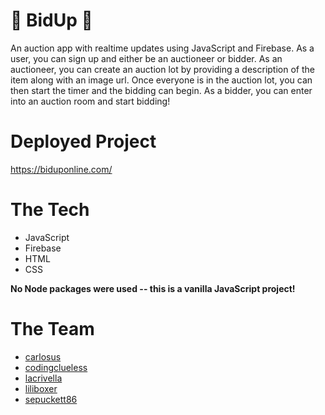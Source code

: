 # 💸 BidUp 💸

An auction app with realtime updates using JavaScript and Firebase. As a user, you can sign up and either be an auctioneer or bidder. As an auctioneer, you can create an auction lot by providing a description of the item along with an image url. Once everyone is in the auction lot, you can then start the timer and the bidding can begin. As a bidder, you can enter into an auction room and start bidding!

# Deployed Project
https://biduponline.com/

# The Tech

* JavaScript
* Firebase
* HTML
* CSS

**No Node packages were used -- this is a vanilla JavaScript project!**

# The Team

* [carlosus](https://github.com/carlosus)
* [codingclueless](https://github.com/codingclueless)
* [lacrivella](https://github.com/lacrivella)
* [liliboxer](https://github.com/liliboxer)
* [sepuckett86](https://github.com/sepuckett86)
